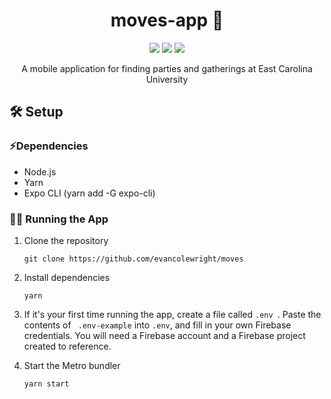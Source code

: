 <h1 align="center">moves-app 🍺</h1>

<p align="center">
  <a>
    <img src="https://img.shields.io/badge/iOS-4630EB.svg?style=flat-square&logo=APPLE&labelColor=999999&logoColor=fff">
  </a>
  <a>
    <img src="https://img.shields.io/badge/Android-4630EB.svg?style=flat-square&logo=ANDROID&labelColor=A4C639&logoColor=fff">
  </a>
  <a>
    <img src="https://img.shields.io/badge/Made%20with%20Expo-4630EB.svg?style=flat-square&logo=EXPO&labelColor=f3f3f3&logoColor=000">
  </a>
</p>

<p align="center"> A mobile application for finding parties and gatherings at East Carolina University</p>

## 🛠️ Setup

### ⚡️Dependencies

- Node.js
- Yarn
- Expo CLI (yarn add -G expo-cli)

### 👨‍💻 Running the App

1. Clone the repository

   ```
   git clone https://github.com/evancolewright/moves
   ```

2. Install dependencies

   ```
   yarn
   ```

3. If it's your first time running the app, create a file called `.env `. Paste the contents of ` .env-example` into `.env`, and fill in your own Firebase credentials. You will need a Firebase account and a Firebase project created to reference.

4. Start the Metro bundler

   ```
   yarn start
   ```
